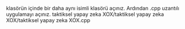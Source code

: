 klasörün içinde bir daha aynı isimli klasörü açınız. Ardından .cpp uzantılı uygulamayı açınız.
taktiksel yapay zeka XOX/taktiksel yapay zeka XOX/taktiksel yapay zeka XOX.cpp
